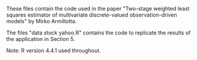 These files contain the code used in the paper "Two-stage weighted least squares estimator of multivariate discrete-valued observation-driven models" by Mirko Armillotta.

The files "data stock yahoo.R" contains the code to replicate the results of the application in Section 5.

Note: R version 4.4.1 used throughout.
